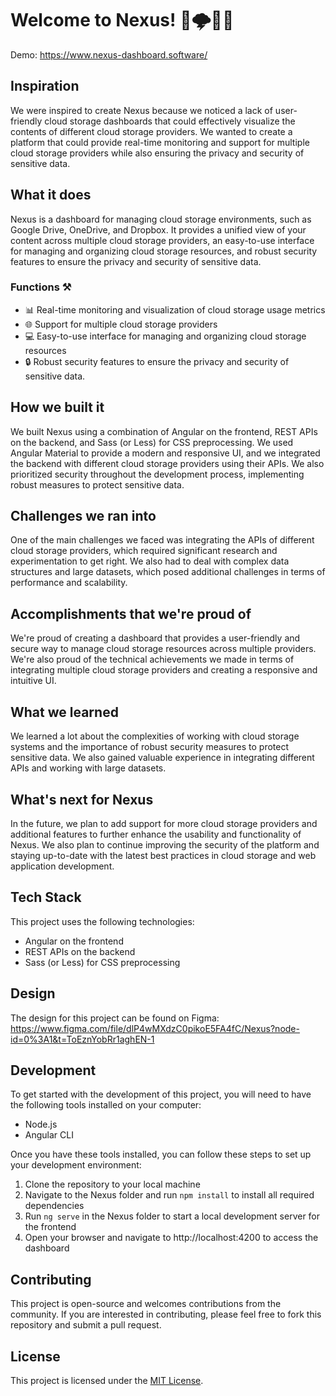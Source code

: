# Welcome to Nexus! 🚀🌩️👨‍💻

Demo: https://www.nexus-dashboard.software/

## Inspiration

We were inspired to create Nexus because we noticed a lack of user-friendly cloud storage dashboards that could effectively visualize the contents of different cloud storage providers. We wanted to create a platform that could provide real-time monitoring and support for multiple cloud storage providers while also ensuring the privacy and security of sensitive data.

## What it does

Nexus is a dashboard for managing cloud storage environments, such as Google Drive, OneDrive, and Dropbox. It provides a unified view of your content across multiple cloud storage providers, an easy-to-use interface for managing and organizing cloud storage resources, and robust security features to ensure the privacy and security of sensitive data.

### Functions ⚒️

- 📊 Real-time monitoring and visualization of cloud storage usage metrics
- 🌐 Support for multiple cloud storage providers
- 💻 Easy-to-use interface for managing and organizing cloud storage resources
- 🔒 Robust security features to ensure the privacy and security of sensitive data.

## How we built it

We built Nexus using a combination of Angular on the frontend, REST APIs on the backend, and Sass (or Less) for CSS preprocessing. We used Angular Material to provide a modern and responsive UI, and we integrated the backend with different cloud storage providers using their APIs. We also prioritized security throughout the development process, implementing robust measures to protect sensitive data.

## Challenges we ran into

One of the main challenges we faced was integrating the APIs of different cloud storage providers, which required significant research and experimentation to get right. We also had to deal with complex data structures and large datasets, which posed additional challenges in terms of performance and scalability.

## Accomplishments that we're proud of

We're proud of creating a dashboard that provides a user-friendly and secure way to manage cloud storage resources across multiple providers. We're also proud of the technical achievements we made in terms of integrating multiple cloud storage providers and creating a responsive and intuitive UI.

## What we learned

We learned a lot about the complexities of working with cloud storage systems and the importance of robust security measures to protect sensitive data. We also gained valuable experience in integrating different APIs and working with large datasets.

## What's next for Nexus

In the future, we plan to add support for more cloud storage providers and additional features to further enhance the usability and functionality of Nexus. We also plan to continue improving the security of the platform and staying up-to-date with the latest best practices in cloud storage and web application development.

## Tech Stack

This project uses the following technologies:

- Angular on the frontend
- REST APIs on the backend
- Sass (or Less) for CSS preprocessing

## Design

The design for this project can be found on Figma: <br>
https://www.figma.com/file/dlP4wMXdzC0pikoE5FA4fC/Nexus?node-id=0%3A1&t=ToEznYobRr1aghEN-1

## Development

To get started with the development of this project, you will need to have the following tools installed on your computer:

- Node.js
- Angular CLI

Once you have these tools installed, you can follow these steps to set up your development environment:

1. Clone the repository to your local machine
2. Navigate to the Nexus folder and run `npm install` to install all required dependencies
4. Run `ng serve` in the Nexus folder to start a local development server for the frontend
5. Open your browser and navigate to http://localhost:4200 to access the dashboard

## Contributing

This project is open-source and welcomes contributions from the community. If you are interested in contributing, please feel free to fork this repository and submit a pull request.

## License

This project is licensed under the [MIT License](LICENSE).
